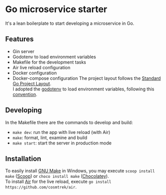 # Go microservice starter
It's a lean boilerplate to start developing a microservice in Go.

## Features
- Gin server
- Godotenv to load environment variables
- Makefile for the development tasks
- Air live reload configuration
- Docker configuration
- Docker-compose configuration
The project layout follows the [Standard Go Project Layout](https://github.com/golang-standards/project-layout).  
I adopted the [godotenv](https://pkg.go.dev/github.com/joho/godotenv) to load environment variables, following this [convention](https://github.com/bkeepers/dotenv#what-other-env-files-can-i-use).

## Developing
In the Makefile there are the commands to develop and build:
- `make dev`: run the app with live reload (with Air)
- `make`: format, lint, examine and build
- `make start`: start the server in production mode

## Installation
To easily install [GNU Make](https://www.gnu.org/software/make/) in Windows, you may execute `scoop install make` ([Scoop](https://scoop.sh/)) or `choco install make` ([Chocolatey](https://chocolatey.org/)).  
To install [Air](https://github.com/cosmtrek/air) for the live reload, execute `go install https://github.com/cosmtrek/air`.
